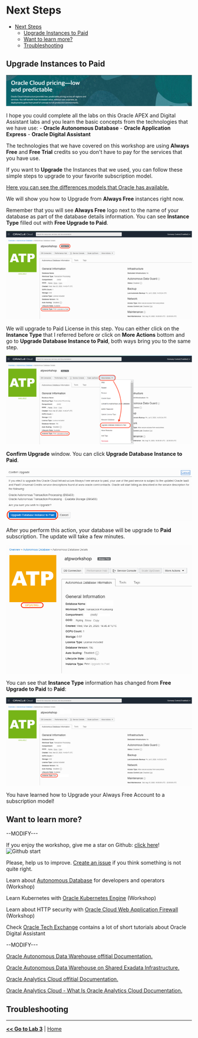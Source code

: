 # Next Steps

- [Next Steps](#next-steps)
  - [Upgrade Instances to Paid](#upgrade-instances-to-paid)
  - [Want to learn more?](#want-to-learn-more)
  - [Troubleshooting](#troubleshooting)

## Upgrade Instances to Paid

![Oracle Cloud Pricing](../images/next_banner.png)

I hope you could complete all the labs on this Oracle APEX and Digital Assistant labs and you learn the basic concepts from the technologies that we have use: - **Oracle Autonomous Database** - **Oracle Application Express** - **Oracle Digital Assistant**

The technologies that we have covered on this workshop are using **Always Free** and **Free Trial** credits so you don't have to pay for the services that you have use.

If you want to **Upgrade** the Instances that we used, you can follow these simple steps to upgrade to your favorite subscription model.

[Here you can see the differences models that Oracle has available.](https://www.oracle.com/ie/cloud/pricing.html)

We will show you how to Upgrade from **Always Free** instances right now.

Remember that you will see **Always Free** logo next to the name of your database as part of the database details information. You can see **Instance Type** filled out with **Free Upgrade to Paid**.

![Always Free Database Details](../images/always_free_upgrade.png)

We will upgrade to Paid License in this step. You can either click on the **Instance Type** that I referred before or click on **More Actions** bottom and go to **Upgrade Database Instance to Paid**, both ways bring you to the same step.

![Always Free Database Details More Actions](../images/always_free_upgrade_actions.png)

**Confirm Upgrade** window. You can click **Upgrade Database Instance to Paid**.

![Always Free Database Details Confirmation](../images/always_free_upgrade_confirmation.png)

After you perform this action, your database will be upgrade to **Paid** subscription. The update will take a few minutes.

![Always Free Database Details Confirmation Updating](../images/always_free_upgrade_confirmation_updating.png)

You can see that **Instance Type** information has changed from **Free Upgrade to Paid** to **Paid**:

![Always Free Database Details Paid](../images/always_free_upgrade_paid.png)

You have learned how to Upgrade your Always Free Account to a subscription model!

## Want to learn more?

--MODIFY---

If you enjoy the workshop, give me a star on Github: [click here](https://github.com/vmleon/oracle-atp-da)!
![Github start](../images/github.png)

Please, help us to improve. [Create an issue](https://github.com/vmleon/oracle-atp-da/issues) if you think something is not quite right.

Learn about [Autonomous Database](https://github.com/vmleon/OracleATPGettingStarted) for developers and operators (Workshop)

Learn Kubernetes with [Oracle Kubernetes Engine](https://github.com/vmleon/OKE-first-steps) (Workshop)

Learn about HTTP security with [Oracle Cloud Web Application Firewall](https://github.com/vmleon/Oracle-WAF-Demo) (Workshop)

Check [Oracle Tech Exchange](https://fnimphiu.github.io/OracleTechExchange/) contains a lot of short tutorials about Oracle Digital Assistant

--MODIFY---

[Oracle Autonomous Data Warehouse offitial Documentation.](https://docs.oracle.com/en/cloud/paas/autonomous-data-warehouse-cloud/)

[Oracle Autonomous Data Warehouse on Shared Exadata Infrastructure.](https://docs.oracle.com/en/cloud/paas/autonomous-data-warehouse-cloud/user/autonomous-intro-adw.html#GUID-4B91499D-7C2B-46D9-8E4D-A6ABF2093414)

[Oracle Analytics Cloud offitial Documentation.](https://docs.oracle.com/en/cloud/paas/analytics-cloud/index.html)

[Oracle Analytics Cloud - What Is Oracle Analytics Cloud Documentation.](https://www.oracle.com/business-analytics/analytics-cloud.html)


## Troubleshooting

---

[**<< Go to Lab 3**](../Lab3/README.md) | [Home](../README.md)
